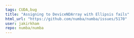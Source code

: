 ```yaml
---
tags: CUDA,bug
title: "Assigning to DeviceNDArray with Ellipsis fails"
html_url: "https://github.com/numba/numba/issues/5170"
user: jakirkham
repo: numba/numba
---
```


